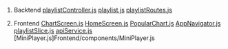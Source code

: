 1. Backtend
[playlistController.js](Backend/controllers/playlistController.js)
[playlist.js](Backend/models/playlist.js)
[playlistRoutes.js](Backend/routes/playlistRoutes.js)



2. Frontend
[ChartScreen.js](Frontend/screens/ChartScreen.js)
[HomeScreen.js](Frontend/screens/HomeScreen.js)
[PopularChart.js](Frontend/components/home/PopularChart.js)
[AppNavigator.js](Frontend/navigation/AppNavigator.js)
[playlistSlice.js](Frontend/store/slices/playlistSlice.js)
[apiService.js](Frontend/services/apiService.js)
[MiniPlayer.js]Frontend/components/MiniPlayer.js